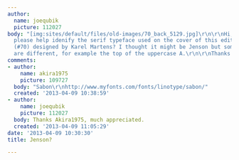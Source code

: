 ```yaml
---
author:
  name: joequbik
  picture: 112027
body: "[img:sites/default/files/old-images/70_back_5129.jpg]\r\n\r\nHi, can anyone
  please help idenify the serif typeface used on the cover of this edition of OASE
  (#70) designed by Karel Martens? I thought it might be Jenson but some of the characters
  are different, for example the top of the uppercase A.\r\n\r\nThanks!\r\n\r\nJoe"
comments:
- author:
    name: akira1975
    picture: 109727
  body: "Sabon\r\nhttp://www.myfonts.com/fonts/linotype/sabon/"
  created: '2013-04-09 10:38:59'
- author:
    name: joequbik
    picture: 112027
  body: Thanks Akira1975, much appreciated.
  created: '2013-04-09 11:05:29'
date: '2013-04-09 10:30:30'
title: Jenson?

---
```

